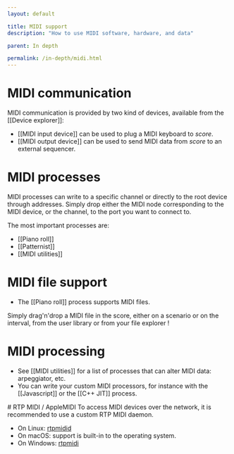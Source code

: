 ```yaml
---
layout: default

title: MIDI support
description: "How to use MIDI software, hardware, and data"

parent: In depth

permalink: /in-depth/midi.html
---
```


# MIDI communication

MIDI communication is provided by two kind of devices, available from the [[Device explorer]]:
* [[MIDI input device]] can be used to plug a MIDI keyboard to *score*.
* [[MIDI output device]] can be used to send MIDI data from *score* to an external sequencer.

# MIDI processes

MIDI processes can write to a specific channel or directly to the root device
through addresses. Simply drop either the MIDI node corresponding to the MIDI device, or the channel, to the port you want to connect to.

The most important processes are:
- [[Piano roll]]
- [[Patternist]]
- [[MIDI utilities]]

# MIDI file support

* The [[Piano roll]] process supports MIDI files.

Simply drag'n'drop a MIDI file in the score, either on a scenario or on the interval, from the user library or from your file explorer !

# MIDI processing

* See [[MIDI utilities]] for a list of processes that can alter MIDI data: arpeggiator, etc.
* You can write your custom MIDI processors, for instance with the [[Javascript]] or the [[C++ JIT]] process.

# RTP MIDI / AppleMIDI
To access MIDI devices over the network, it is recommended to use a custom RTP MIDI daemon.

- On Linux: [rtpmidid](https://github.com/davidmoreno/rtpmidid)
- On macOS: support is built-in to the operating system.
- On Windows: [rtpmidi](https://www.tobias-erichsen.de/software/rtpmidi.html)
